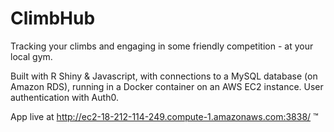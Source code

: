 # ClimbHub
Tracking your climbs and engaging in some friendly competition - at your local gym.

Built with R Shiny & Javascript, with connections to a MySQL database (on Amazon RDS), running in a Docker container on an AWS EC2 instance. User authentication with Auth0. 

App live at http://ec2-18-212-114-249.compute-1.amazonaws.com:3838/ ™
